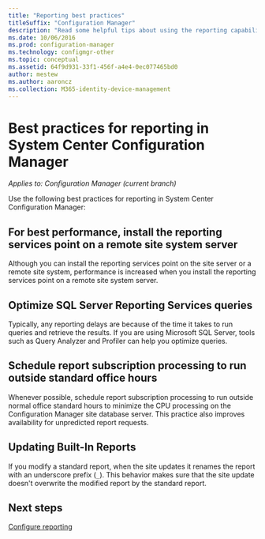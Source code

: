 ```yaml
---
title: "Reporting best practices"
titleSuffix: "Configuration Manager"
description: "Read some helpful tips about using the reporting capability of System Center Configuration Manager."
ms.date: 10/06/2016
ms.prod: configuration-manager
ms.technology: configmgr-other
ms.topic: conceptual
ms.assetid: 64f9d931-33f1-456f-a4e4-0ec077465bd0
author: mestew
ms.author: aaroncz
ms.collection: M365-identity-device-management
---
```

# Best practices for reporting in System Center Configuration Manager

*Applies to: Configuration Manager (current branch)*

Use the following best practices for reporting in System Center Configuration Manager:  

## For best performance, install the reporting services point on a remote site system server  
Although you can install the reporting services point on the site server or a remote site system, performance is increased when you install the reporting services point on a remote site system server.  

## Optimize SQL Server Reporting Services queries  
Typically, any reporting delays are because of the time it takes to run queries and retrieve the results. If you are using Microsoft SQL Server, tools such as Query Analyzer and Profiler can help you optimize queries.  

## Schedule report subscription processing to run outside standard office hours  
Whenever possible, schedule report subscription processing to run outside normal office standard hours to minimize the CPU processing on the Configuration Manager site database server. This practice also improves availability for unpredicted report requests.  

## Updating Built-In Reports
If you modify a standard report, when the site updates it renames the report with an underscore prefix (`_`). This behavior makes sure that the site update doesn't overwrite the modified report by the standard report.

## Next steps
[Configure reporting](configuring-reporting.md)
